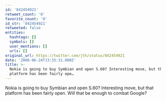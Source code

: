 ```yaml
---
id: '842454921'
retweet_count: '0'
favorite_count: '0'
id_str: '842454921'
retweeted: false
entities:
  hashtags: []
  symbols: []
  user_mentions: []
  urls: []
original_url: https://twitter.com/jth/status/842454921
date: '2008-06-24T13:35:31.000Z'
title: >-
  Nokia is going to buy Symbian and open S.60? Interesting move, but that
  platform has been fairly ope…
---
```


Nokia is going to buy Symbian and open S.60? Interesting move, but that platform has been fairly open. Will that be enough to combat Google?